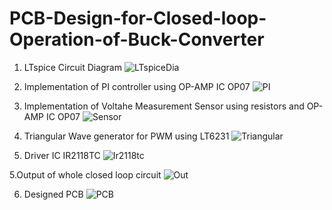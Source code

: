 # PCB-Design-for-Closed-loop-Operation-of-Buck-Converter

1. LTspice Circuit Diagram
![LTspiceDia](https://user-images.githubusercontent.com/108146924/192144564-296420b4-9d80-4b85-8fbd-f62226a5e2f6.png)

2. Implementation of PI controller using OP-AMP IC OP07
![PI](https://user-images.githubusercontent.com/108146924/192144614-f7ce0665-7e54-4401-8069-c33173b9a430.png)

3. Implementation of Voltahe Measurement Sensor using resistors and OP-AMP IC OP07
![Sensor](https://user-images.githubusercontent.com/108146924/192144615-aa17f751-2c5b-403e-96dc-2efd1d66347b.png)

4. Triangular Wave generator for PWM using  LT6231
![Triangular](https://user-images.githubusercontent.com/108146924/192144616-a0eeb48e-28d0-44a3-ab6d-f445085146e8.png)

5. Driver IC IR2118TC
![Ir2118tc](https://user-images.githubusercontent.com/108146924/192144919-e4195d18-860e-4fb5-8620-9a6b70af6292.png)


5.Output of whole closed loop circuit 
![Out](https://user-images.githubusercontent.com/108146924/192144723-5ca131c9-0a5f-4668-a3dc-ef819d1062de.png)

6. Designed PCB 
![PCB](https://user-images.githubusercontent.com/108146924/192144875-c5b17c81-d9ef-4d6a-882b-813d46aad8d9.png)

